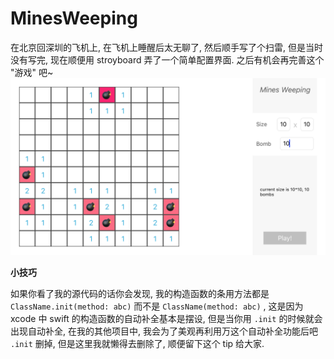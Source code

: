 # **MinesWeeping**



在北京回深圳的飞机上, 在飞机上睡醒后太无聊了, 然后顺手写了个扫雷, 但是当时没有写完, 现在顺便用 stroyboard 弄了一个简单配置界面. 之后有机会再完善这个 "游戏" 吧~
![](demo.png)


**小技巧**

如果你看了我的源代码的话你会发现, 我的构造函数的条用方法都是 `ClassName.init(method: abc)` 而不是 `ClassName(method: abc)` ,  这是因为xcode 中 swift 的构造函数的自动补全基本是摆设, 但是当你用 `.init` 的时候就会出现自动补全, 在我的其他项目中, 我会为了美观再利用万这个自动补全功能后吧 `.init` 删掉, 但是这里我就懒得去删除了, 顺便留下这个 tip 给大家.
